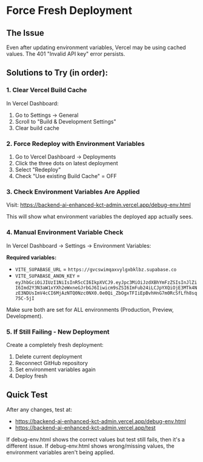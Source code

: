 # Force Fresh Deployment

## The Issue
Even after updating environment variables, Vercel may be using cached values. The 401 "Invalid API key" error persists.

## Solutions to Try (in order):

### 1. Clear Vercel Build Cache
In Vercel Dashboard:
1. Go to Settings → General
2. Scroll to "Build & Development Settings"
3. Clear build cache

### 2. Force Redeploy with Environment Variables
1. Go to Vercel Dashboard → Deployments
2. Click the three dots on latest deployment
3. Select "Redeploy"
4. Check "Use existing Build Cache" = OFF

### 3. Check Environment Variables Are Applied
Visit: https://backend-ai-enhanced-kct-admin.vercel.app/debug-env.html

This will show what environment variables the deployed app actually sees.

### 4. Manual Environment Variable Check
In Vercel Dashboard → Settings → Environment Variables:

**Required variables:**
- `VITE_SUPABASE_URL` = `https://gvcswimqaxvylgxbklbz.supabase.co`
- `VITE_SUPABASE_ANON_KEY` = `eyJhbGciOiJIUzI1NiIsInR5cCI6IkpXVCJ9.eyJpc3MiOiJzdXBhYmFzZSIsInJlZiI6Imd2Y3N3aW1xYXh2eWxneGJrbGJ6Iiwicm9sZSI6ImFub24iLCJpYXQiOjE3MTk4NzE3NDUsImV4cCI6MjAzNTQ0Nzc0NX0.0e0Qi_ZbOgxTFIiEpBvhHnG7m0RcSfLfh8sq75C-5jI`

Make sure both are set for ALL environments (Production, Preview, Development).

### 5. If Still Failing - New Deployment
Create a completely fresh deployment:
1. Delete current deployment
2. Reconnect GitHub repository
3. Set environment variables again
4. Deploy fresh

## Quick Test
After any changes, test at:
- https://backend-ai-enhanced-kct-admin.vercel.app/debug-env.html
- https://backend-ai-enhanced-kct-admin.vercel.app/test

If debug-env.html shows the correct values but test still fails, then it's a different issue.
If debug-env.html shows wrong/missing values, the environment variables aren't being applied.